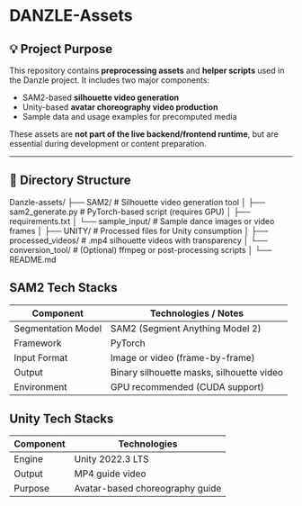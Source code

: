 # DANZLE-Assets

## 💡 Project Purpose

This repository contains **preprocessing assets** and **helper scripts** used in the Danzle project. It includes two major components:

- SAM2-based **silhouette video generation**
- Unity-based **avatar choreography video production**
- Sample data and usage examples for precomputed media

These assets are **not part of the live backend/frontend runtime**, but are essential during development or content preparation.

---

## 📁 Directory Structure

Danzle-assets/
├── SAM2/ # Silhouette video generation tool
│ ├── sam2_generate.py # PyTorch-based script (requires GPU)
│ ├── requirements.txt
│ └── sample_input/ # Sample dance images or video frames
│
├── UNITY/ # Processed files for Unity consumption
│ ├── processed_videos/ # .mp4 silhouette videos with transparency
│ └── conversion_tool/ # (Optional) ffmpeg or post-processing scripts
│
└── README.md



## SAM2 Tech Stacks

| Component          | Technologies / Notes                      |
| ------------------ | ----------------------------------------- |
| Segmentation Model | SAM2 (Segment Anything Model 2)           |
| Framework          | PyTorch                                   |
| Input Format       | Image or video (frame-by-frame)           |
| Output             | Binary silhouette masks, silhouette video |
| Environment        | GPU recommended (CUDA support)            |


## Unity Tech Stacks

| Component | Technologies                    |
| --------- | ------------------------------- |
| Engine    | Unity 2022.3 LTS                |
| Output    | MP4 guide video                 |
| Purpose   | Avatar-based choreography guide |




















